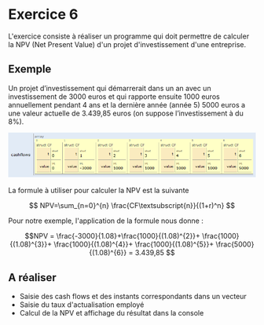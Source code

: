 # Exercice 6


L'exercice consiste à réaliser un programme qui doit permettre de calculer la NPV (Net Present Value) d'un projet d'investissement d'une entreprise.

## Exemple
Un projet d’investissement qui démarrerait dans un an avec un investissement de 3000 euros  et qui rapporte ensuite 1000 euros annuellement pendant 4 ans  et la dernière année (année 5) 5000 euros  a une valeur actuelle de 3.439,85 euros (on suppose l’investissement à du 8%).

![Exemple](images/cash_flows.png)

La formule à utiliser pour calculer la NPV est la suivante
```math

NPV=\sum_{n=0}^{n} \frac{CF\textsubscript{n}}{(1+r)^n}

```

Pour notre exemple, l'application de la formule nous donne :
```math
NPV = \frac{-3000}{1.08}+\frac{1000}{(1.08)^{2}}+ \frac{1000}{(1.08)^{3}}+ \frac{1000}{(1.08)^{4}}+ \frac{1000}{(1.08)^{5}}+ \frac{5000}{(1.08)^{6}} = 3.439,85

```

## A réaliser
- Saisie des cash flows et des instants correspondants dans un vecteur
- Saisie du taux d'actualisation employé
- Calcul de la NPV et affichage du résultat dans la console


